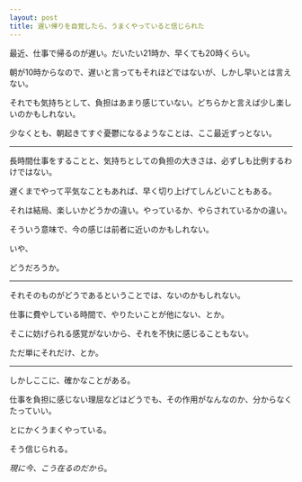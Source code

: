 ```yaml
---
layout: post
title: 遅い帰りを自覚したら、うまくやっていると信じられた
---
```


最近、仕事で帰るのが遅い。だいたい21時か、早くても20時くらい。

朝が10時からなので、遅いと言ってもそれほどではないが、しかし早いとは言えない。

それでも気持ちとして、負担はあまり感じていない。どちらかと言えば少し楽しいのかもしれない。

少なくとも、朝起きてすぐ憂鬱になるようなことは、ここ最近ずっとない。

----

長時間仕事をすることと、気持ちとしての負担の大きさは、必ずしも比例するわけではない。

遅くまでやって平気なこともあれば、早く切り上げてしんどいこともある。

それは結局、楽しいかどうかの違い。やっているか、やらされているかの違い。

そういう意味で、今の感じは前者に近いのかもしれない。

いや、

どうだろうか。

----

それそのものがどうであるということでは、ないのかもしれない。

仕事に費やしている時間で、やりたいことが他にない、とか。

そこに妨げられる感覚がないから、それを不快に感じることもない。

ただ単にそれだけ、とか。

----

しかしここに、確かなことがある。

仕事を負担に感じない理屈などはどうでも、その作用がなんなのか、分からなくたっていい。

とにかくうまくやっている。

そう信じられる。

*現に今、こう在るのだから*。
